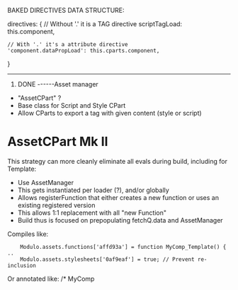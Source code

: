 


BAKED DIRECTIVES DATA STRUCTURE:

directives: {
    // Without '.' it is a TAG directive
    scriptTagLoad: this.component,

    // With '.' it's a attribute directive
    'component.dataPropLoad': this.cparts.component,
}


------



1. DONE ------Asset manager
  - "AssetCPart" ?
  - Base class for Script and Style CPart
  - Allow CParts to export a tag with given content (style or script)


# AssetCPart Mk II

This strategy can more cleanly eliminate all evals during build, including
for Template:

- Use AssetManager
- This gets instantiated per loader (?), and/or globally
- Allows registerFunction that either creates a new function or uses an
  existing registered version
- This allows 1:1 replacement with all "new Function"
- Build thus is focused on prepopulating fetchQ.data and AssetManager

Compiles like:

        Modulo.assets.functions['affd93a'] = function MyComp_Template() { ..
        Modulo.assets.stylesheets['0af9eaf'] = true; // Prevent re-inclusion

Or annotated like:
        /* MyComp <script name="lol"> */ Modulo.assets.functions['x84af3a'] = function MyComp_Script() { ..

        /* </script> */ return ....}

- Then, deduping can be as follows:
    - Replace all instances of "text" with quoted hash in final build
    - If attempt to register text that matches regexp of quoted hash,
      use quoted hash instead for hash

# AssetCPart

  - During build step, "style" goes into a CSS file, "script" goes into JS
  - Script and Style contents in fetchQ cache output get blanked (or maybe
    replaced with newlines to preserve line numbering, or a comment explaining
    the new location)
  - Another idea: Use for Template compilation as well, to prevent ANY eval
    from getting into built JS!
  - Interface could have a "dedupe" and "dedupeReplace"
  - Script format:
    -
      (function (factory, Modulo, loadObj) {





          loadObj.script = {
          }); // what was return before
      })();


  - Another idea: Have "detachedFactoryCallback" as a general utility


- Think about refactoring FactoryCPart and AssetCPart each into a helper
  library, or something, to avoid too many base classes (or maybe just
  assetCPart)











------

# Broad ideas for increased code-use around CParts + templates + build

- Problem:
    - How do we structure different asset requirements? How can we make JS/CSS
      build bundles? How do CParts expose this?
    - Idea 1: CParts can implement a "exportCallback" that accumulates a JS file
    - Idea 2: This could somehow get folded into the < script > and < style >
      tag in the header idea: Basically, a CPart can export a "head depedency",
      that get inserted of the given type. Thus, building is the same as just
      summing together all "exports" or head-dependencies.
    - Idea 3: This feels like this could also somehow get folded into "fast
      reorged builds" (e.g. resurrecting factoryData)
    - Idea 4: For flat

- IDEA: When we get default attrs, refactor Style factory Callback into a
  Template that somehow implements prefixAllSelectors. The Template can be
  overridden.


        // Idea: Use Template interface for Style transformers (so that MTL
        // could be used in a pinch well). Eg if ('transform' in options) {
        // Transfomer().render(renderObj) }
        // TODO: Need to do '<x-' -> '<xa3d2af-' for private components, and do
        // '<x-' -> '<tagPref-' for public components
        // (and remove '<my-')
        //const content = (opts.content || '').replace(/(<\/?)x-/ig, tagPref);
        // TODO -v prefered
        //content = content.replace(/(<\/?)x-/g, tagPref);

    // Possibility matrix:
    // (Note: It's not symmetric due to side-effect of getMatchedNode,
    // specifically ordering of checking child first.)
    // matchedRival    ===  null
    //                              rival
    //                                       !== rival
    // matchedChild                                            false
    //       ===  null  . normal    .  e   . nr=r,r=MR    .   skip R
    //           child  . normal    .  e   .  normal      .   normal
    //       !== child  . c=MC,nc=c .  e   .  skip both   .   r=MR,nr=r...
    //           false  . skip C    .  e   . c=MC,nc=c... .   skip both
    //Modulo.assert(matchedRival ? (matchedRival !== rival) : false, 'Repeated key!');

